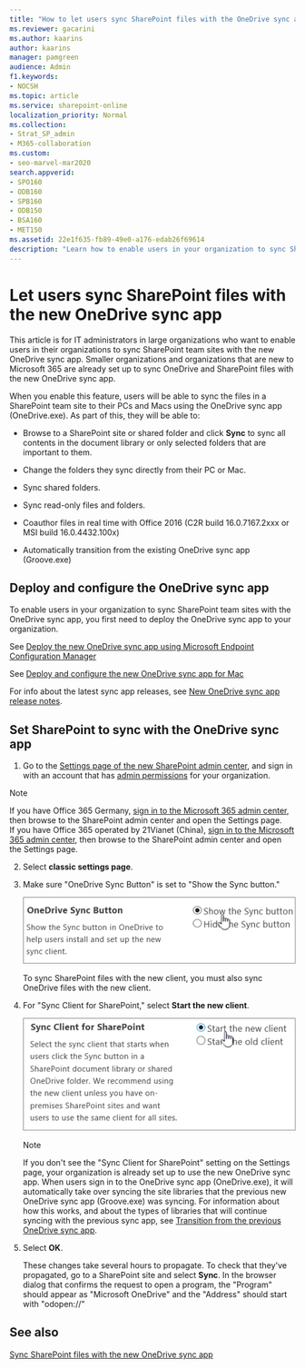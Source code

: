 ```yaml
---
title: "How to let users sync SharePoint files with the OneDrive sync app"
ms.reviewer: gacarini
ms.author: kaarins
author: kaarins
manager: pamgreen
audience: Admin
f1.keywords:
- NOCSH
ms.topic: article
ms.service: sharepoint-online
localization_priority: Normal
ms.collection:  
- Strat_SP_admin
- M365-collaboration
ms.custom:
- seo-marvel-mar2020
search.appverid:
- SPO160
- ODB160
- SPB160
- ODB150
- BSA160
- MET150
ms.assetid: 22e1f635-fb89-49e0-a176-edab26f69614
description: "Learn how to enable users in your organization to sync SharePoint files with the new OneDrive sync app."
---
```


# Let users sync SharePoint files with the new OneDrive sync app

This article is for IT administrators in large organizations who want to enable users in their organizations to sync SharePoint team sites with the new OneDrive sync app. Smaller organizations and organizations that are new to Microsoft 365 are already set up to sync OneDrive and SharePoint files with the new OneDrive sync app.
  
When you enable this feature, users will be able to sync the files in a SharePoint team site to their PCs and Macs using the OneDrive sync app (OneDrive.exe). As part of this, they will be able to:
  
- Browse to a SharePoint site or shared folder and click **Sync** to sync all contents in the document library or only selected folders that are important to them.
    
- Change the folders they sync directly from their PC or Mac.
    
- Sync shared folders.
    
- Sync read-only files and folders.
    
- Coauthor files in real time with Office 2016 (C2R build 16.0.7167.2xxx or MSI build 16.0.4432.100x)
    
- Automatically transition from the existing OneDrive sync app (Groove.exe)
    
   
## Deploy and configure the OneDrive sync app
<a name="TestFeature"> </a>

To enable users in your organization to sync SharePoint team sites with the OneDrive sync app, you first need to deploy the OneDrive sync app to your organization.
  
See [Deploy the new OneDrive sync app using Microsoft Endpoint Configuration Manager](/onedrive/deploy-on-windows)
  
See [Deploy and configure the new OneDrive sync app for Mac](/onedrive/deploy-and-configure-on-macos)

For info about the latest sync app releases, see [New OneDrive sync app release notes](https://support.office.com/article/845dcf18-f921-435e-bf28-4e24b95e5fc0).
  
## Set SharePoint to sync with the OneDrive sync app
<a name="admincenter"> </a>

1. Go to the [Settings page of the new SharePoint admin center](https://admin.microsoft.com/sharepoint?page=settings&modern=true), and sign in with an account that has [admin permissions](/sharepoint/sharepoint-admin-role) for your organization.

>[!NOTE]
>If you have Office 365 Germany, [sign in to the Microsoft 365 admin center](https://go.microsoft.com/fwlink/p/?linkid=848041), then browse to the SharePoint admin center and open the Settings page. <br>If you have Office 365 operated by 21Vianet (China), [sign in to the Microsoft 365 admin center](https://go.microsoft.com/fwlink/p/?linkid=850627), then browse to the SharePoint admin center and open the Settings page.
    
2. Select **classic settings page**.
    
3. Make sure "OneDrive Sync Button" is set to "Show the Sync button."
    
    ![Admin settings for OneDrive sync button](media/66be619a-fec1-4719-a819-7e3fa6e222f1.PNG)
  
    To sync SharePoint files with the new client, you must also sync OneDrive files with the new client.
    
4. For "Sync Client for SharePoint," select **Start the new client**.
    
    ![Admin setting for OneDrive sync client](media/894772b5-3e43-4a60-9887-99aca47a261c.PNG)
  
    > [!NOTE]
    > If you don't see the "Sync Client for SharePoint" setting on the Settings page, your organization is already set up to use the new OneDrive sync app. When users sign in to the OneDrive sync app (OneDrive.exe), it will automatically take over syncing the site libraries that the previous new OneDrive sync app (Groove.exe) was syncing. For information about how this works, and about the types of libraries that will continue syncing with the previous sync app, see [Transition from the previous OneDrive sync app](/onedrive/transition-from-previous-sync-client). 
  
5. Select **OK**.
    
    These changes take several hours to propagate. To check that they've propagated, go to a SharePoint site and select **Sync**. In the browser dialog that confirms the request to open a program, the "Program" should appear as "Microsoft OneDrive" and the "Address" should start with "odopen://"
    
## See also
<a name="admincenter"> </a>

[Sync SharePoint files with the new OneDrive sync app](https://support.office.com/article/6de9ede8-5b6e-4503-80b2-6190f3354a88)
